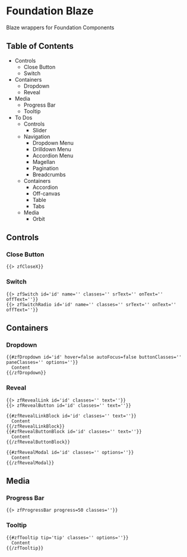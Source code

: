 # Foundation Blaze
Blaze wrappers for Foundation Components

## Table of Contents
  * Controls
    * Close Button
    * Switch
  * Containers
    * Dropdown
    * Reveal
  * Media
    * Progress Bar
    * Tooltip
  * To Dos
    * Controls
      * Slider
    * Navigation
      * Dropdown Menu
      * Drilldown Menu
      * Accordion Menu
      * Magellan
      * Pagination
      * Breadcrumbs
    * Containers
      * Accordion
      * Off-canvas
      * Table
      * Tabs
    * Media
      * Orbit

## Controls

### Close Button

```
{{> zfCloseX}}
```

### Switch

```
{{> zfSwitch id='id' name='' classes='' srText='' onText='' offText=''}}
{{> zfSwitchRadio id='id' name='' classes='' srText='' onText='' offText=''}}
```

## Containers

### Dropdown

```
{{#zfDropdown id='id' hover=false autoFocus=false buttonClasses='' paneClasses='' options=''}}
  Content
{{/zfDropdown}}
```

### Reveal

```
{{> zfRevealLink id='id' classes='' text=''}}
{{> zfRevealButton id='id' classes='' text=''}}

{{#zfRevealLinkBlock id='id' classes='' text=''}}
  Content
{{/zfRevealLinkBlock}}
{{#zfRevealButtonBlock id='id' classes='' text=''}}
  Content
{{/zfRevealButtonBlock}}

{{#zfRevealModal id='id' classes='' options=''}}
  Content
{{/zfRevealModal}}
```

## Media

### Progress Bar

```
{{> zfProgressBar progress=50 classes=''}}
```

### Tooltip

```
{{#zfTooltip tip='tip' classes='' options=''}}
  Content
{{/zfTooltip}}
```
